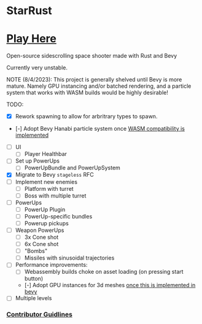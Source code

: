 # StarRust

# [Play Here](https://larsdu.github.io/StarRust/)

Open-source sidescrolling space shooter made with Rust and Bevy

Currently very unstable.

NOTE (8/4/2023): This project is generally shelved until Bevy is more mature. Namely GPU instancing and/or batched rendering, and a particle system that works with WASM builds would be highly desirable!

TODO:

- [x] Rework spawning to allow for arbritrary types to spawn.
- [-] Adopt Bevy Hanabi particle system once [WASM compatibility is implemented](https://github.com/djeedai/bevy_hanabi/issues/41)
- [ ] UI
  - [ ] Player Healthbar
- [ ] Set up PowerUps
  - [ ] PowerUpBundle and PowerUpSystem
- [x] Migrate to Bevy `stageless` RFC
- [ ] Implement new enemies
  - [ ] Platform with turret
  - [ ] Boss with multiple turret
- [ ] PowerUps
  - [ ] PowerUp Plugin
  - [ ] PowerUp-specific bundles
  - [ ] Powerup pickups
- [ ] Weapon PowerUps
  - [ ] 3x Cone shot
  - [ ] 6x Cone shot
  - [ ] "Bombs"
  - [ ] Missiles with sinusoidal trajectories
- [ ] Performance improvements:
  - [ ] Webassembly builds choke on asset loading (on pressing start button)
  - [-] Adopt GPU instances for 3d meshes [once this is implemented in bevy](https://github.com/bevyengine/bevy/issues/89)
- [ ] Multiple levels

### [Contributor Guidlines](https://github.com/LarsDu/StarRust/blob/main/CONTRIBUTING.md)
